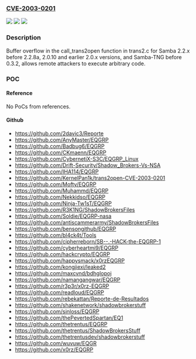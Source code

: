 ### [CVE-2003-0201](https://cve.mitre.org/cgi-bin/cvename.cgi?name=CVE-2003-0201)
![](https://img.shields.io/static/v1?label=Product&message=n%2Fa&color=blue)
![](https://img.shields.io/static/v1?label=Version&message=n%2Fa&color=blue)
![](https://img.shields.io/static/v1?label=Vulnerability&message=n%2Fa&color=brighgreen)

### Description

Buffer overflow in the call_trans2open function in trans2.c for Samba 2.2.x before 2.2.8a, 2.0.10 and earlier 2.0.x versions, and Samba-TNG before 0.3.2, allows remote attackers to execute arbitrary code.

### POC

#### Reference
No PoCs from references.

#### Github
- https://github.com/2davic3/Reporte
- https://github.com/AnyMaster/EQGRP
- https://github.com/Badbug6/EQGRP
- https://github.com/CKmaenn/EQGRP
- https://github.com/CybernetiX-S3C/EQGRP_Linux
- https://github.com/Drift-Security/Shadow_Brokers-Vs-NSA
- https://github.com/IHA114/EQGRP
- https://github.com/KernelPan1k/trans2open-CVE-2003-0201
- https://github.com/Mofty/EQGRP
- https://github.com/Muhammd/EQGRP
- https://github.com/Nekkidso/EQGRP
- https://github.com/Ninja-Tw1sT/EQGRP
- https://github.com/R3K1NG/ShadowBrokersFiles
- https://github.com/Soldie/EQGRP-nasa
- https://github.com/antiscammerarmy/ShadowBrokersFiles
- https://github.com/bensongithub/EQGRP
- https://github.com/bl4ck4t/Tools
- https://github.com/cipherreborn/SB--.-HACK-the-EQGRP-1
- https://github.com/cyberheartmi9/EQGRP
- https://github.com/hackcrypto/EQGRP
- https://github.com/happysmack/x0rzEQGRP
- https://github.com/kongjiexi/leaked2
- https://github.com/maxcvnd/bdhglopoj
- https://github.com/namangangwar/EQGRP
- https://github.com/r3p3r/x0rz-EQGRP
- https://github.com/readloud/EQGRP
- https://github.com/rebekattan/Reporte-de-Resultados
- https://github.com/shakenetwork/shadowbrokerstuff
- https://github.com/sinloss/EQGRP
- https://github.com/thePevertedSpartan/EQ1
- https://github.com/thetrentus/EQGRP
- https://github.com/thetrentus/ShadowBrokersStuff
- https://github.com/thetrentusdev/shadowbrokerstuff
- https://github.com/wuvuw/EQGR
- https://github.com/x0rz/EQGRP


